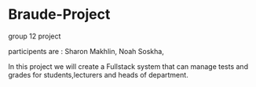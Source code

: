 # Braude-Project
group 12 project

participents are :
Sharon Makhlin,
Noah Soskha,

In this project we will create a Fullstack system that can manage tests and grades for students,lecturers and heads of department.